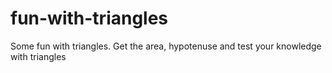 # fun-with-triangles
Some fun with triangles. Get the area, hypotenuse and test your knowledge with triangles
